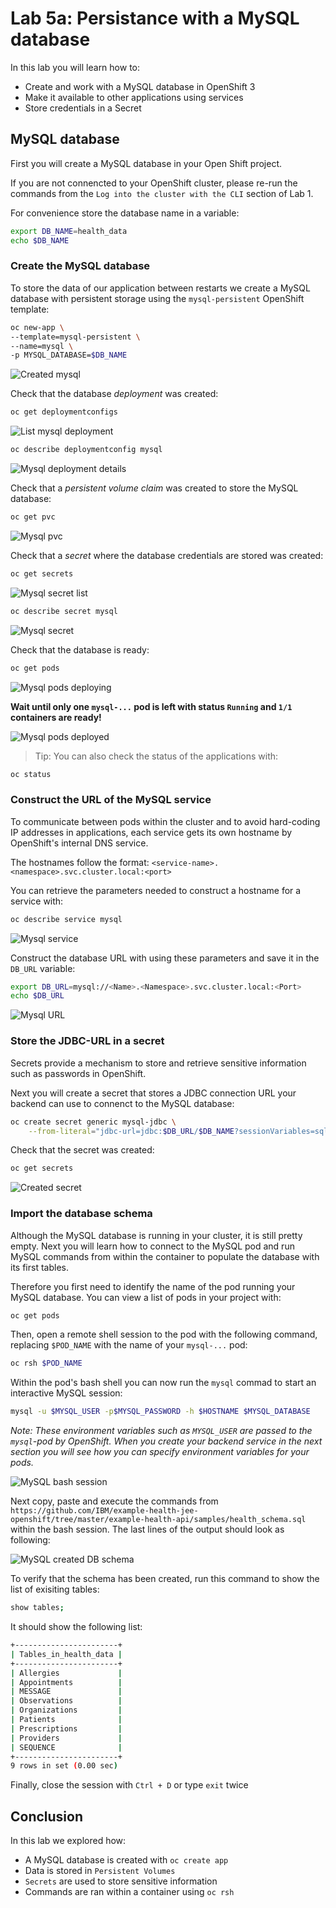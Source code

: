 # Lab 5a: Persistance with a MySQL database

In this lab you will learn how to:
* Create and work with a MySQL database in OpenShift 3
* Make it available to other applications using services
* Store credentials in a Secret

## MySQL database

First you will create a MySQL database in your Open Shift project.

If you are not connencted to your OpenShift cluster, please re-run the commands from the `Log into the cluster with the CLI` section of Lab 1.

For convenience store the database name in a variable:

```bash
export DB_NAME=health_data
echo $DB_NAME
```

### Create the MySQL database

To store the data of our application between restarts we create a MySQL database with persistent storage using the `mysql-persistent` OpenShift template:

```bash
oc new-app \
--template=mysql-persistent \
--name=mysql \
-p MYSQL_DATABASE=$DB_NAME
```

![Created mysql](lab-05-images/db-created.png)

Check that the database _deployment_ was created:

```bash
oc get deploymentconfigs
```

![List mysql deployment](lab-05-images/db-deployment-list.png)

```bash
oc describe deploymentconfig mysql
```

![Mysql deployment details](lab-05-images/db-deployment.png)

Check that a _persistent volume claim_ was created to store the MySQL database:

```bash
oc get pvc
```

![Mysql pvc](lab-05-images/db-pvc.png)

Check that a _secret_ where the database credentials are stored was created:

```bash
oc get secrets
```

![Mysql secret list](lab-05-images/db-secret-list.png)

```bash
oc describe secret mysql
```

![Mysql secret](lab-05-images/db-secret.png)

Check that the database is ready:

```bash
oc get pods
```

![Mysql pods deploying](lab-05-images/db-pods-deploying.png)

**Wait until only one `mysql-...` pod is left with status `Running` and `1/1` containers are ready!**

![Mysql pods deployed](lab-05-images/db-pods-deployed.png)

> Tip: You can also check the status of the applications with:

```bash
oc status
```

### Construct the URL of the MySQL service

To communicate between pods within the cluster and to avoid hard-coding IP addresses in applications, each service gets its own hostname by OpenShift's internal DNS service.

The hostnames follow the format: `<service-name>.<namespace>.svc.cluster.local:<port>`

You can retrieve the parameters needed to construct a hostname for a service with:

```bash
oc describe service mysql
```

![Mysql service](lab-05-images/db-service.png)

Construct the database URL with using these parameters and save it in the `DB_URL` variable:

```bash
export DB_URL=mysql://<Name>.<Namespace>.svc.cluster.local:<Port>
echo $DB_URL
```

![Mysql URL](lab-05-images/db-url.png)

### Store the JDBC-URL in a secret

Secrets provide a mechanism to store and retrieve sensitive information such as passwords in OpenShift.

Next you will create a secret that stores a JDBC connection URL your backend can use to connenct to the MySQL database:

```bash
oc create secret generic mysql-jdbc \
    --from-literal="jdbc-url=jdbc:$DB_URL/$DB_NAME?sessionVariables=sql_mode=''"
```

Check that the secret was created:

```bash
oc get secrets
```

![Created secret](lab-05-images/db-secret-created.png)

### Import the database schema

Although the MySQL database is running in your cluster, it is still pretty empty. Next you will learn how to connect to the MySQL pod and run MySQL commands from within the container to populate the database with its first tables.

Therefore you first need to identify the name of the pod running your MySQL database. You can view a list of pods in your project with:

```bash
oc get pods
```

Then, open a remote shell session to the pod with the following command, replacing `$POD_NAME` with the name of your `mysql-...` pod:

```bash
oc rsh $POD_NAME
```

Within the pod's bash shell you can now run the `mysql` commad to start an interactive MySQL session:

```bash
mysql -u $MYSQL_USER -p$MYSQL_PASSWORD -h $HOSTNAME $MYSQL_DATABASE
```

_Note: These environment variables such as `MYSQL_USER` are passed to the `mysql`-pod by OpenShift. When you create your backend service in the next section you will see how you can specify environment variables for your pods._

![MySQL bash session](lab-05-images/db-shell.png)

Next copy, paste and execute the commands from `https://github.com/IBM/example-health-jee-openshift/tree/master/example-health-api/samples/health_schema.sql` within the bash session. The last lines of the output should look as following:

![MySQL created DB schema](lab-05-images/db-schema-created.png)

To verify that the schema has been created, run this command to show the list of exisiting tables:

```bash
show tables;
```

It should show the following list:

```bash
+-----------------------+
| Tables_in_health_data |
+-----------------------+
| Allergies             |
| Appointments          |
| MESSAGE               |
| Observations          |
| Organizations         |
| Patients              |
| Prescriptions         |
| Providers             |
| SEQUENCE              |
+-----------------------+
9 rows in set (0.00 sec)
```

Finally, close the session with `Ctrl + D` or type `exit` twice


## Conclusion

In this lab we explored how:

- A MySQL database is created with `oc create app`
- Data is stored in `Persistent Volumes`
- `Secrets` are used to store sensitive information
- Commands are ran within a container using `oc rsh`

